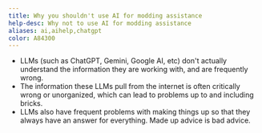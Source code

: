 ```yaml
---
title: Why you shouldn't use AI for modding assistance
help-desc: Why not to use AI for modding assistance
aliases: ai,aihelp,chatgpt
color: A84300
---
```


- LLMs (such as ChatGPT, Gemini, Google AI, etc) don't
actually understand the information they are working
with, and are frequently wrong.
- The information these LLMs pull from the internet
is often critically wrong or unorganized, which
can lead to problems up to and including bricks.
- LLMs also have frequent problems with making
things up so that they always have an answer for
everything. Made up advice is bad advice.
